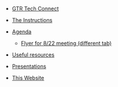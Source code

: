 <!-- * [Copper Key Software Connections](/) -->

<!-- * [Blogs](blogs/README.md) -->
<!-- * [projects](projects/README.md) -->
* [GTR Tech Connect]()

* [The Instructions](instructions.md)


* [Agenda](agenda_next.md)
    * <a href="images/flyer/flyer_2025-08-22.svg" target="_blank">Flyer for 8/22 meeting (different tab)</a>


* [Useful resources](resources.md)

* [Presentations](presentations.md)

* [This Website](this_website.md)
<!-- * [My apology](my_apology.md) -->
